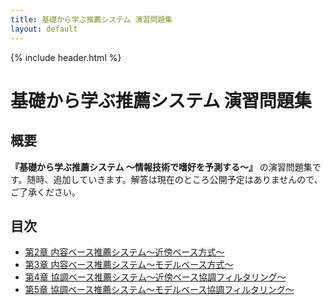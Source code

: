 ```yaml
---
title: 基礎から学ぶ推薦システム 演習問題集
layout: default
---
```


{% include header.html %}

# 基礎から学ぶ推薦システム 演習問題集

## 概要
**『基礎から学ぶ推薦システム ～情報技術で嗜好を予測する～』** の演習問題集です。随時、追加していきます。解答は現在のところ公開予定はありませんので、ご了承ください。

## 目次

- [第2章 内容ベース推薦システム～近傍ベース方式～](chap02.md)
- [第3章 内容ベース推薦システム～モデルベース方式～](chap03.md)
- [第4章 協調ベース推薦システム～近傍ベース協調フィルタリング～](chap04.md)
- [第5章 協調ベース推薦システム～モデルベース協調フィルタリング～](chap05.md)
